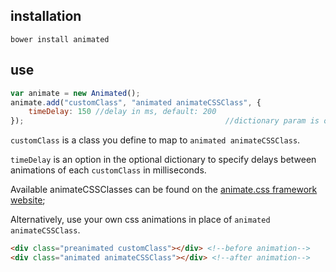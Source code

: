 ## installation
<code>bower install animated</code>

## use
```js
var animate = new Animated();
animate.add("customClass", "animated animateCSSClass", {
	timeDelay: 150 //delay in ms, default: 200
}); 											//dictionary param is optional
```

<code>customClass</code> is a class you define to map to 
<code>animated animateCSSClass</code>.

<code>timeDelay</code> is an option in the optional dictionary to specify 
delays between animations of each <code>customClass</code> in milliseconds.

Available animateCSSClasses can be found on the 
[animate.css framework website](http://daneden.github.io/animate.css/);

Alternatively, use your own css animations in place of 
<code>animated animateCSSClass</code>.

```html
<div class="preanimated customClass"></div> <!--before animation-->
<div class="animated animateCSSClass"></div> <!--after animation-->
```